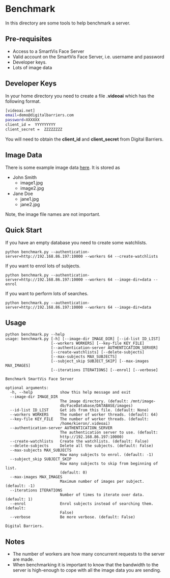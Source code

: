 # Benchmark 
In this directory are some tools to help benchmark a server.

## Pre-requisites

* Access to a SmartVis Face Server
* Valid account on the SmartVis Face Server, i.e. username and password
* Developer keys.
* Lots of image data

## Developer Keys

In your home directory you need to create a file __.videoai__ which has the following format.

```bash
[videoai.net]
email=demo@digitalbarriers.com
password=XXXXXX
client_id =  YYYYYYYYY
client_secret =  ZZZZZZZZ
```

You will need to obtain the __client_id__ and __client_secret__ from Digital Barriers.

## Image Data

There is some example image data [here](data).  It is stored as

* John Smith
  * image1.jpg
  * image2.jpg
* Jane Doe
  * jane1.jpg
  * jane2.jpg
  
Note, the image file names are not important. 

## Quick Start

If you have an empty database you need to create some watchlists.

```shell script
python benchmark.py --authentication-server=http://192.168.86.197:10000 --workers 64 --create-watchlists
```

If you want to enrol lots of subjects.

```shell script
python benchmark.py --authentication-server=http://192.168.86.197:10000 --workers 64 --image-dir=data --enrol
```

If you want to perform lots of searches.
```shell script
python benchmark.py --authentication-server=http://192.168.86.197:10000 --workers 64 --image-dir=data
```

## Usage

```text
python benchmark.py --help
usage: benchmark.py [-h] [--image-dir IMAGE_DIR] [--id-list ID_LIST]
                    [--workers WORKERS] [--key-file KEY_FILE]
                    [--authentication-server AUTHENTICATION_SERVER]
                    [--create-watchlists] [--delete-subjects]
                    [--max-subjects MAX_SUBJECTS]
                    [--subject_skip SUBJECT_SKIP] [--max-images MAX_IMAGES]
                    [--iterations ITERATIONS] [--enrol] [--verbose]

Benchmark SmartVis Face Server

optional arguments:
  -h, --help            show this help message and exit
  --image-dir IMAGE_DIR
                        The image directory. (default: /mnt/image-
                        db/FaceDatabase/DATABASE/images)
  --id-list ID_LIST     Get ids from this file. (default: None)
  --workers WORKERS     The number of worker threads. (default: 64)
  --key-file KEY_FILE   The number of worker threads. (default:
                        /home/kieron/.videoai)
  --authentication-server AUTHENTICATION_SERVER
                        The authentication server to use. (default:
                        http://192.168.86.197:10000)
  --create-watchlists   Create the watchlists. (default: False)
  --delete-subjects     Delete all the subjects. (default: False)
  --max-subjects MAX_SUBJECTS
                        How many subjects to enrol. (default: -1)
  --subject_skip SUBJECT_SKIP
                        How many subjects to skip from beginning of list.
                        (default: 0)
  --max-images MAX_IMAGES
                        Maximum number of images per subject. (default: -1)
  --iterations ITERATIONS
                        Number of times to iterate over data. (default: 1)
  --enrol               Enrol subjects instead of searching them. (default:
                        False)
  --verbose             Be more verbose. (default: False)

Digital Barriers.
```

## Notes

* The number of workers are how many concurrent requests to the server are made.
* When benchmarking it is important to know that the bandwidth to the server is high-enough to cope with all the image data you are sending.



